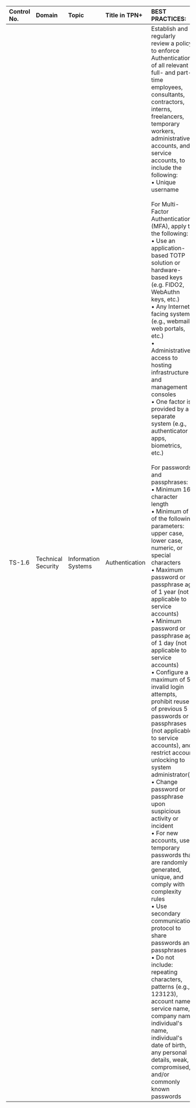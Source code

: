 | Control No. | Domain | Topic | Title in TPN+ | BEST PRACTICES: | ADDITIONAL RECOMMENDATIONS: |
| :--- | :--- | :--- | :--- | :--- | :--- |
| TS-1.6 | Technical Security | Information Systems | Authentication | Establish and regularly review a policy to enforce Authentication of all relevant full- and part-time employees, consultants, contractors, interns, freelancers, temporary workers, administrative accounts, and service accounts, to include the following: <br>• Unique username<br><br>For Multi-Factor Authentication (MFA), apply to the following:<br>• Use an application-based TOTP solution or hardware-based keys (e.g. FIDO2, WebAuthn keys, etc.)<br>• Any Internet-facing systems (e.g., webmail, web portals, etc.)<br>• Administrative access to hosting infrastructure and management consoles<br>• One factor is provided by a separate system (e.g., authenticator apps, biometrics, etc.)<br><br>For passwords and passphrases:<br>• Minimum 16 character length<br>• Minimum of 3 of the following parameters: upper case, lower case, numeric, or special characters<br>• Maximum password or passphrase age of 1 year (not applicable to service accounts) <br>• Minimum password or passphrase age of 1 day (not applicable to service accounts)<br>• Configure a maximum of 5 invalid login attempts, prohibit reuse of previous 5 passwords or passphrases (not applicable to service accounts), and restrict account unlocking to system administrator(s)<br>• Change password or passphrase upon suspicious activity or incident<br>• For new accounts, use temporary passwords that are randomly generated, unique, and comply with complexity rules<br>• Use secondary communication protocol to share passwords and passphrases<br>• Do not include: repeating characters, patterns (e.g., 123123), account name, service name, company name, individual's name, individual's date of birth, any personal details, weak, compromised, and/or commonly known passwords<br> | • Apply MFA to all accounts<br>• For MFA, avoid using SMS, KBA (Knowledge Based Authentication), or email<br>• Change all account passwords every 90 days<br>• Always use company email address when registering, logging into, or accessing applications to transfer content<br>• Validate users against existing authentication platforms (e.g., Active Directory) through integration to a Single Sign-On service<br>• Utilize passkeys instead of passwords<br>• Standardize naming conventions for usernames<br>• Review user accounts regularly and decommission expired or inactive accounts<br><br>For administrator, service accounts, and personnel who support, develop or maintain applications:<br>• Verify accounts are used for intended purposes only (e.g., database queries, application-to-application communication, etc.)<br>• Monitor and centrally log of successful and failed logins<br>• Establish procedures to define and lockout suspicious activity<br>• Utilize Privileged Account Management (PAM) tool<br>• For admin accounts, use hardware tokens or FIDO2 Standard/U2F compliant solutions |

